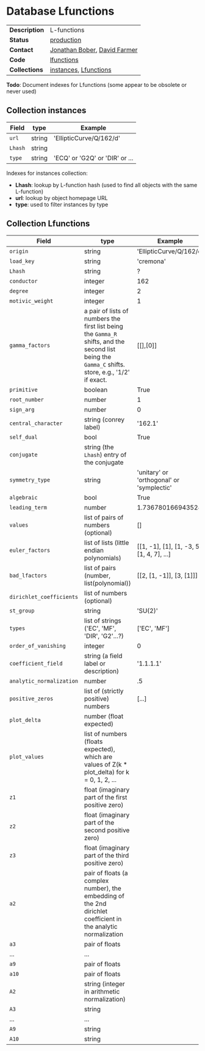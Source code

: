 # Database Lfunctions

| | |
|---|---|
|**Description**|L-functions|
|**Status**|[production](http://www.lmfdb.org/L/)|
|**Contact**|[Jonathan Bober](https://github.com/jwbober), [David Farmer](https://github.com/davidfarmer)|
|**Code**|[lfunctions](https://github.com/LMFDB/lmfdb/tree/master/lmfdb/lfunctions)|
|**Collections**|[instances](http://www.lmfdb.org/api/Lfunctions/instances), [Lfunctions](http://www.lmfdb.org/api/Lfunctions/Lfunctions)|

**Todo**: Document indexes for Lfunctions (some appear to be obsolete or never used)

## Collection instances

| Field | type | Example|
|----------|    ------     | -----   |
|`url`| string | 'EllipticCurve/Q/162/d'|
|`Lhash`| string |    | 
|`type`| string | 'ECQ' or 'G2Q' or 'DIR' or ...|

Indexes for instances collection:
* **Lhash**: lookup by L-function hash (used to find all objects with the same L-function)
* **url**: lookup by object homepage URL
* **type**: used to filter instances by type

## Collection Lfunctions
| Field | type | Example|
|-------|------|--------|
|`origin`         | string      | 'EllipticCurve/Q/162/d' |
|`load_key`       | string      | 'cremona'               |
|`Lhash`          | string      | ?                       |
|`conductor`      | integer     |   162                   |
|`degree`         | integer     | 2 |
|`motivic_weight` | integer     | 1 |
|`gamma_factors`  | a pair of lists of numbers the first list being the `Gamma_R` shifts, and the second list being the `Gamma_C` shifts. store, e.g., '1/2' if exact. | [[],[0]] |
|`primitive`      | boolean     | True  |
|`root_number`    | number      | 1     |
|`sign_arg`       | number      | 0     |
|`central_character` | string (conrey label) | '162.1' |
|`self_dual`      | bool        | True |
|`conjugate`      | string (the `Lhash`) entry of the conjugate |  |
|`symmetry_type`  | string      | 'unitary' or 'orthogonal' or 'symplectic' |
|`algebraic`      | bool        | True
|`leading_term`   | number      | 1.736780166943524 |
|`values`         | list of pairs of numbers (optional) | [] |
|`euler_factors`  | list of lists (little endian polynomials) | [[1, -1], [1], [1, -3, 5], [1, 4, 7], ...] |
|`bad_lfactors`   | list of pairs (number, list(polynomial))  | [[2, [1, -1]], [3, [1]]] |
|`dirichlet_coefficients`| list of numbers (optional) |
|`st_group`       | string                                    | 'SU(2)' |
|`types`          | list of strings ('EC', 'MF', 'DIR', 'G2'...?) | ['EC', 'MF'] |
|`order_of_vanishing` | integer | 0 |
|`coefficient_field`  | string (a field label or description)     | '1.1.1.1' |
|`analytic_normalization` | number                                |.5 |
|`positive_zeros`     | list of (strictly positive) numbers       | [...]
|`plot_delta`         | number (float expected) |
|`plot_values`        | list of numbers (floats expected), which are values of Z(k * plot_delta) for k = 0, 1, 2, ... |
|`z1`             | float (imaginary part of the first positive zero) | 
|`z2`             | float (imaginary part of the second positive zero)|
|`z3`             | float (imaginary part of the third positive zero) |
|`a2`                 | pair of floats (a complex number), the embedding of the 2nd dirichlet coefficient in the analytic normalization|
|`a3`                 | pair of floats |
|...|...|
|`a9`                 | pair of floats |
|`a10`                | pair of floats |
|`A2`                 | string (integer in arithmetic normalization)|
|`A3`                 | string |
|...|...|
|`A9`                 | string |
|`A10`                | string |

